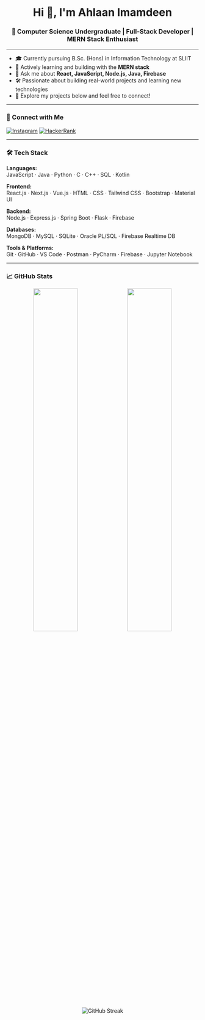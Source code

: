 <h1 align="center">Hi 👋, I'm Ahlaan Imamdeen</h1>
<h3 align="center">🚀 Computer Science Undergraduate | Full-Stack Developer | MERN Stack Enthusiast</h3>

---

- 🎓 Currently pursuing B.Sc. (Hons) in Information Technology at SLIIT  
- 🌱 Actively learning and building with the **MERN stack**
- 💬 Ask me about **React, JavaScript, Node.js, Java, Firebase**
- 🛠️ Passionate about building real-world projects and learning new technologies
- 🔗 Explore my projects below and feel free to connect!

---

### 🔗 Connect with Me

[![Instagram](https://img.shields.io/badge/-@ahlxvn-E4405F?style=flat&logo=instagram&logoColor=white)](https://instagram.com/ahlxvn)
[![HackerRank](https://img.shields.io/badge/-HackerRank-2EC866?style=flat&logo=HackerRank&logoColor=white)](https://www.hackerrank.com/mohamedahlan58)

---

### 🛠️ Tech Stack

**Languages:**  
JavaScript · Java · Python · C · C++ · SQL · Kotlin

**Frontend:**  
React.js · Next.js · Vue.js · HTML · CSS · Tailwind CSS · Bootstrap · Material UI

**Backend:**  
Node.js · Express.js · Spring Boot · Flask · Firebase

**Databases:**  
MongoDB · MySQL · SQLite · Oracle PL/SQL · Firebase Realtime DB

**Tools & Platforms:**  
Git · GitHub · VS Code · Postman · PyCharm · Firebase · Jupyter Notebook

---

### 📈 GitHub Stats

<p align="center">
  <img src="https://github-readme-stats.vercel.app/api?username=ahlaanmi&show_icons=true&theme=default" width="48%" />
  <img src="https://github-readme-stats.vercel.app/api/top-langs/?username=ahlaanmi&layout=compact" width="48%" />
</p>

<p align="center">
  <img src="https://streak-stats.demolab.com?user=ahlaanmi" alt="GitHub Streak" />
</p>
